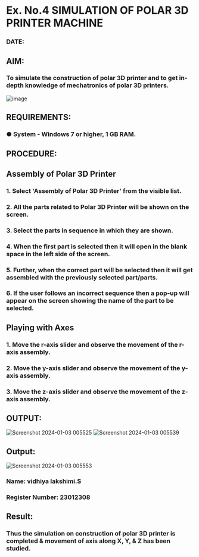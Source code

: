 # Ex. No.4 SIMULATION OF POLAR 3D PRINTER MACHINE

### DATE: 

## AIM:
### To simulate the construction of polar 3D printer and to get in-depth knowledge of mechatronics of polar 3D printers.

![image](https://github.com/Sellakumar1987/Ex.-No.-4---SIMULATION-OF-POLAR-3D-PRINTER-MACHINE/assets/113594316/b551f195-9877-49a2-99bb-a9efcfb3381a)

## REQUIREMENTS:
### ●	System - Windows 7 or higher, 1 GB RAM.

## PROCEDURE:

## Assembly of Polar 3D Printer
### 1.	Select 'Assembly of Polar 3D Printer' from the visible list.
### 2.	All the parts related to Polar 3D Printer will be shown on the screen.
### 3.	Select the parts in sequence in which they are shown.
### 4.	When the first part is selected then it will open in the blank space in the left side of the screen.
### 5.	Further, when the correct part will be selected then it will get assembled with the previously selected part/parts.
### 6.	If the user follows an incorrect sequence then a pop-up will appear on the screen showing the name of the part to be selected.

## Playing with Axes
### 1.	Move the r-axis slider and observe the movement of the r-axis assembly.
### 2.	Move the y-axis slider and observe the movement of the y-axis assembly.
### 3.	Move the z-axis slider and observe the movement of the z-axis assembly.

## OUTPUT:

![Screenshot 2024-01-03 005525](https://github.com/saravidhya/Ex.-No.-4---SIMULATION-OF-POLAR-3D-PRINTER-MACHINE/assets/87062069/4bbc8113-a365-40d7-b530-5d1bc8115a22)
![Screenshot 2024-01-03 005539](https://github.com/saravidhya/Ex.-No.-4---SIMULATION-OF-POLAR-3D-PRINTER-MACHINE/assets/87062069/5b88d74a-882e-46d2-8220-0678711b5ad7)


## Output:

![Screenshot 2024-01-03 005553](https://github.com/saravidhya/Ex.-No.-4---SIMULATION-OF-POLAR-3D-PRINTER-MACHINE/assets/87062069/30677fef-9120-4e5c-bf54-54438993985d)



### Name: vidhiya lakshimi.S
### Register Number: 23012308

## Result: 
### Thus the simulation on construction of polar 3D printer is completed & movement of axis along X, Y, & Z has been studied.
